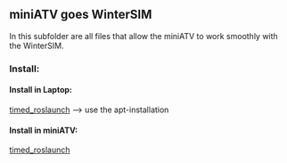 ## miniATV goes WinterSIM

In this subfolder are all files that allow the miniATV to work smoothly with the WinterSIM.


### Install:

#### Install in Laptop:
[timed_roslaunch](http://wiki.ros.org/timed_roslaunch) --> use the apt-installation

#### Install in miniATV:
[timed_roslaunch](http://wiki.ros.org/timed_roslaunch)
